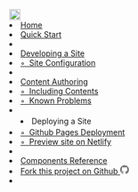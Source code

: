 <link rel="stylesheet" href="{{baseUrl}}/css/main.css">
<navbar placement="top" type="inverse">
  <a slot="brand" href="{{baseUrl}}/index.html" title="Home" class="navbar-brand"><img src="{{baseUrl}}/images/logo-darkbackground.png" height="20" /></a>
  <dropdown text="User Guide" class="nav-link">
    <li><a href="{{baseUrl}}/userGuide/index.html" class="dropdown-item">Home</a></li>
    <li><a href="{{baseUrl}}/userGuide/userQuickStart.html" class="dropdown-item">Quick Start</a></li>
    <li role="separator" class="dropdown-divider"></li>
    <li><a href="{{baseUrl}}/userGuide/developingASite.html" class="dropdown-item">Developing a Site</a>
    <li><a href="{{baseUrl}}/userGuide/siteConfiguration.html" class="dropdown-item">◦&nbsp; Site Configuration</a></li>
    <li role="separator" class="dropdown-divider"></li>
    <li><a href="{{baseUrl}}/userGuide/contentAuthoring.html" class="dropdown-item">Content Authoring</a></li>
    <li><a href="{{baseUrl}}/userGuide/includingContents.html" class="dropdown-item">◦&nbsp; Including Contents</a></li>
    <li><a href="{{baseUrl}}/userGuide/knownProblems.html" class="dropdown-item">◦&nbsp; Known Problems</a></li>
    <li role="separator" class="dropdown-divider"></li>
    <li style="margin: 3px 20px;" class="dropdown-item">Deploying a Site</li>
    <li><a href="{{baseUrl}}/userGuide/ghpagesDeployment.html" class="dropdown-item">◦&nbsp; Github Pages Deployment</a></li>
    <li><a href="{{baseUrl}}/userGuide/netlifyPreview.html" class="dropdown-item">◦&nbsp; Preview site on Netlify</a></li>
    <li role="separator" class="dropdown-divider"></li>
    <li><a href="{{baseUrl}}/userGuide/components.html" class="dropdown-item">Components Reference</a></li>
  </dropdown>
  <li>
    <a href="https://github.com/MarkBind/markbind" target="_blank" class="nav-link">
      Fork this project on Github
      <svg height="16px" fill="#777" class="octicon octicon-mark-github" viewBox="0 0 16 16" version="1.1" aria-hidden="true"><path d="M8 0C3.58 0 0 3.58 0 8c0 3.54 2.29 6.53 5.47 7.59.4.07.55-.17.55-.38 0-.19-.01-.82-.01-1.49-2.01.37-2.53-.49-2.69-.94-.09-.23-.48-.94-.82-1.13-.28-.15-.68-.52-.01-.53.63-.01 1.08.58 1.23.82.72 1.21 1.87.87 2.33.66.07-.52.28-.87.51-1.07-1.78-.2-3.64-.89-3.64-3.95 0-.87.31-1.59.82-2.15-.08-.2-.36-1.02.08-2.12 0 0 .67-.21 2.2.82.64-.18 1.32-.27 2-.27.68 0 1.36.09 2 .27 1.53-1.04 2.2-.82 2.2-.82.44 1.1.16 1.92.08 2.12.51.56.82 1.27.82 2.15 0 3.07-1.87 3.75-3.65 3.95.29.25.54.73.54 1.48 0 1.07-.01 1.93-.01 2.2 0 .21.15.46.55.38A8.013 8.013 0 0 0 16 8c0-4.42-3.58-8-8-8z"></path></svg>
    </a>
  </li>
  <li slot="right">
    <form class="navbar-form">
      <searchbar :data="searchData" placeholder="Search" :on-hit="searchCallback"></searchbar>
    </form>
  </li>
</navbar>
